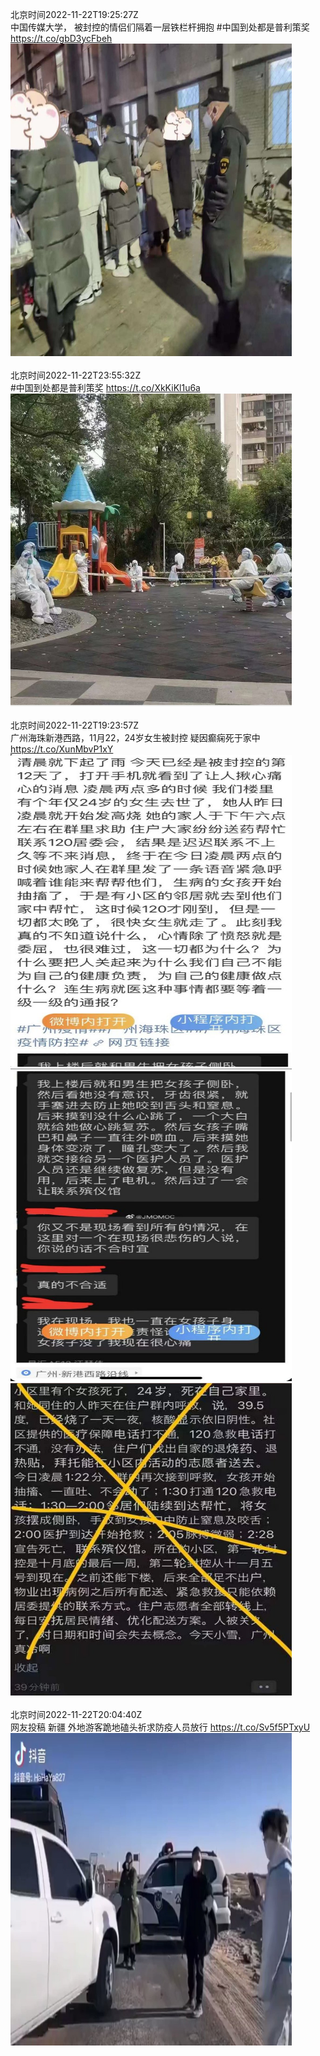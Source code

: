 北京时间2022-11-22T19:25:27Z<br>中国传媒大学，
被封控的情侣们隔着一层铁栏杆拥抱
#中国到处都是普利策奖 https://t.co/gbD3ycFbeh<br><img src='/temp/image/2022/o-Month-11/1595015599297626113_0.jpg' width='450' height='500'><br><br>北京时间2022-11-22T23:55:32Z<br>#中国到处都是普利策奖 https://t.co/XkKiKl1u6a<br><img src='/temp/image/2022/o-Month-11/1595083570032398340_0.jpg' width='450' height='500'><br><br>北京时间2022-11-22T19:23:57Z<br>广州海珠新港西路，11月22，24岁女生被封控 疑因癫痫死于家中 https://t.co/XunMbvP1xY<br><img src='/temp/image/2022/o-Month-11/1595015221814657024_0.jpg' width='450' height='500'><img src='/temp/image/2022/o-Month-11/1595015221814657024_1.jpg' width='450' height='500'><img src='/temp/image/2022/o-Month-11/1595015221814657024_2.jpg' width='450' height='500'><br><br>北京时间2022-11-22T20:04:40Z<br>网友投稿 新疆
外地游客跪地磕头祈求防疫人员放行 https://t.co/Sv5f5PTxyU<br><img src='/temp/video/2022/o-Month-11/d-Day-22/whyyoutouzhele/1595025467815362560_0.jpg' width='450' height='500'><br><br>